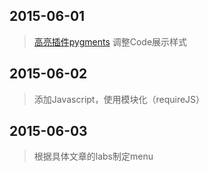 ## 2015-06-01
> <a href="http://pygments.org/">高亮插件pygments</a>
> 调整Code展示样式 

## 2015-06-02
> 添加Javascript，使用模块化（requireJS）

## 2015-06-03
> 根据具体文章的labs制定menu 
